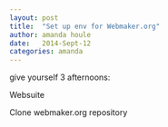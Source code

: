 ```yaml
---
layout: post
title:  "Set up env for Webmaker.org"
author: amanda houle
date:   2014-Sept-12
categories: amanda
---
```


give yourself 3 afternoons:

Websuite

Clone webmaker.org repository
